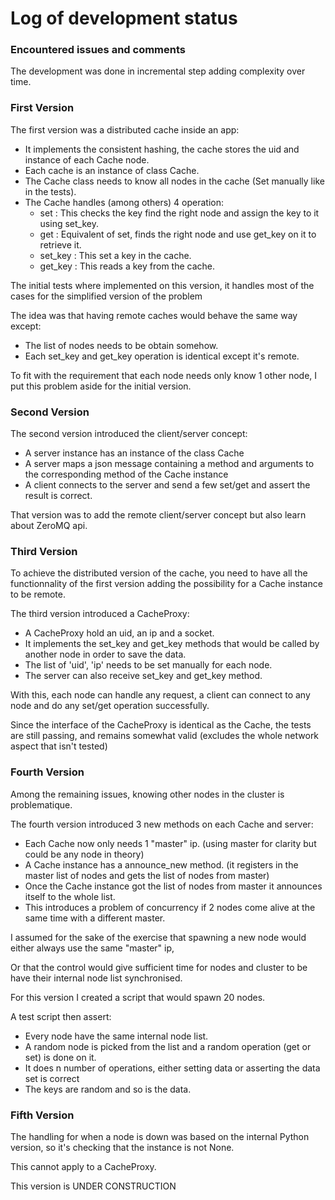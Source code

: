 # Log of development status
### Encountered issues and comments

The development was done in incremental step adding complexity over time.

### First Version

The first version was a distributed cache inside an app:
  - It implements the consistent hashing, the cache stores the uid and instance of each Cache node.
  - Each cache is an instance of class Cache.
  - The Cache class needs to know all nodes in the cache (Set manually like in the tests).
  - The Cache handles (among others) 4 operation:
    - set : This checks the key find the right node and assign the key to it using set_key.
    - get : Equivalent of set, finds the right node and use get_key on it to retrieve it.
    - set_key : This set a key in the cache.
    - get_key : This reads a key from the cache.

The initial tests where implemented on this version, it handles most of the cases for the simplified version of the problem

The idea was that having remote caches would behave the same way except:
  - The list of nodes needs to be obtain somehow.
  - Each set_key and get_key operation is identical except it's remote.

To fit with the requirement that each node needs only know 1 other node, I put this problem aside for the initial version.

### Second Version

The second version introduced the client/server concept:
  - A server instance has an instance of the class Cache
  - A server maps a json message containing a method and arguments to the corresponding method of the Cache instance
  - A client connects to the server and send a few set/get and assert the result is correct.

That version was to add the remote client/server concept but also learn about ZeroMQ api.

### Third Version

To achieve the distributed version of the cache, you need to have all the functionnality of the first version adding the possibility for
 a Cache instance to be remote.

The third version introduced a CacheProxy:
  - A CacheProxy hold an uid, an ip and a socket.
  - It implements the set_key and get_key methods that would be called by another node in order to save the data.
  - The list of 'uid', 'ip' needs to be set manually for each node.
  - The server can also receive set_key and get_key method.

With this, each node can handle any request, a client can connect to any node and do any set/get operation successfully.

Since the interface of the CacheProxy is identical as the Cache, the tests are still passing, and remains somewhat valid (excludes the whole network aspect that isn't tested)

### Fourth Version

Among the remaining issues, knowing other nodes in the cluster is problematique.

The fourth version introduced 3 new methods on each Cache and server:
  - Each Cache now only needs 1 "master" ip. (using master for clarity but could be any node in theory)
  - A Cache instance has a announce_new method. (it registers in the master list of nodes and gets the list of nodes from master)
  - Once the Cache instance got the list of nodes from master it announces itself to the whole list.
  - This introduces a problem of concurrency if 2 nodes come alive at the same time with a different master.

I assumed for the sake of the exercise that spawning a new node would either always use the same "master" ip,

Or that the control would give sufficient time for nodes and cluster to be have their internal node list synchronised.

For this version I created a script that would spawn 20 nodes.

A test script then assert:
  - Every node have the same internal node list.
  - A random node is picked from the list and a random operation (get or set) is done on it.
  - It does n number of operations, either setting data or asserting the data set is correct
  - The keys are random and so is the data.

### Fifth Version

The handling for when a node is down was based on the internal Python version, so it's checking that the instance is not None.

This cannot apply to a CacheProxy.

This version is UNDER CONSTRUCTION
